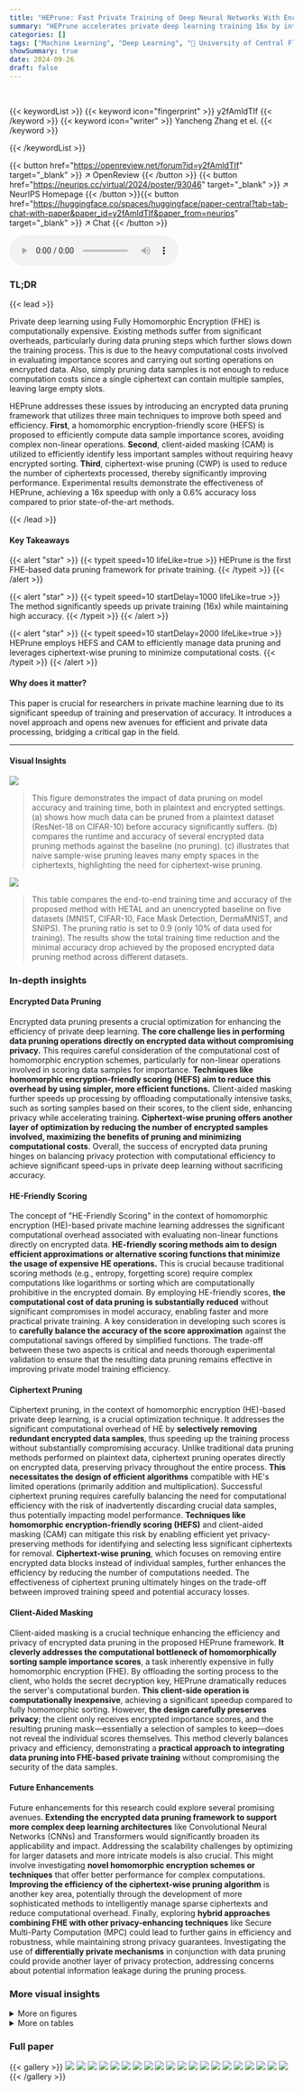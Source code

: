 ```yaml
---
title: "HEPrune: Fast Private Training of Deep Neural Networks With Encrypted Data Pruning"
summary: "HEPrune accelerates private deep learning training 16x by integrating encrypted data pruning, achieving this speedup with minimal accuracy loss."
categories: []
tags: ["Machine Learning", "Deep Learning", "🏢 University of Central Florida",]
showSummary: true
date: 2024-09-26
draft: false
---
```


<br>

{{< keywordList >}}
{{< keyword icon="fingerprint" >}} y2fAmldTIf {{< /keyword >}}
{{< keyword icon="writer" >}} Yancheng Zhang et el. {{< /keyword >}}
 
{{< /keywordList >}}

{{< button href="https://openreview.net/forum?id=y2fAmldTIf" target="_blank" >}}
↗ OpenReview
{{< /button >}}
{{< button href="https://neurips.cc/virtual/2024/poster/93046" target="_blank" >}}
↗ NeurIPS Homepage
{{< /button >}}{{< button href="https://huggingface.co/spaces/huggingface/paper-central?tab=tab-chat-with-paper&paper_id=y2fAmldTIf&paper_from=neurips" target="_blank" >}}
↗ Chat
{{< /button >}}



<audio controls>
    <source src="https://ai-paper-reviewer.com/y2fAmldTIf/podcast.wav" type="audio/wav">
    Your browser does not support the audio element.
</audio>


### TL;DR


{{< lead >}}

Private deep learning using Fully Homomorphic Encryption (FHE) is computationally expensive.  Existing methods suffer from significant overheads, particularly during data pruning steps which further slows down the training process.  This is due to the heavy computational costs involved in evaluating importance scores and carrying out sorting operations on encrypted data.  Also, simply pruning data samples is not enough to reduce computation costs since a single ciphertext can contain multiple samples, leaving large empty slots.

HEPrune addresses these issues by introducing an encrypted data pruning framework that utilizes three main techniques to improve both speed and efficiency. **First**, a homomorphic encryption-friendly score (HEFS) is proposed to efficiently compute data sample importance scores, avoiding complex non-linear operations. **Second**, client-aided masking (CAM) is utilized to efficiently identify less important samples without requiring heavy encrypted sorting.  **Third**, ciphertext-wise pruning (CWP) is used to reduce the number of ciphertexts processed, thereby significantly improving performance.  Experimental results demonstrate the effectiveness of HEPrune, achieving a 16x speedup with only a 0.6% accuracy loss compared to prior state-of-the-art methods.

{{< /lead >}}


#### Key Takeaways

{{< alert "star" >}}
{{< typeit speed=10 lifeLike=true >}} HEPrune is the first FHE-based data pruning framework for private training. {{< /typeit >}}
{{< /alert >}}

{{< alert "star" >}}
{{< typeit speed=10 startDelay=1000 lifeLike=true >}} The method significantly speeds up private training (16x) while maintaining high accuracy. {{< /typeit >}}
{{< /alert >}}

{{< alert "star" >}}
{{< typeit speed=10 startDelay=2000 lifeLike=true >}} HEPrune employs HEFS and CAM to efficiently manage data pruning and leverages ciphertext-wise pruning to minimize computational costs. {{< /typeit >}}
{{< /alert >}}

#### Why does it matter?
This paper is crucial for researchers in private machine learning due to its significant speedup of training and preservation of accuracy. It introduces a novel approach and opens new avenues for efficient and private data processing, bridging a critical gap in the field.

------
#### Visual Insights



![](https://ai-paper-reviewer.com/y2fAmldTIf/figures_2_1.jpg)

> This figure demonstrates the impact of data pruning on model accuracy and training time, both in plaintext and encrypted settings.  (a) shows how much data can be pruned from a plaintext dataset (ResNet-18 on CIFAR-10) before accuracy significantly suffers. (b) compares the runtime and accuracy of several encrypted data pruning methods against the baseline (no pruning). (c) illustrates that naive sample-wise pruning leaves many empty spaces in the ciphertexts, highlighting the need for ciphertext-wise pruning.





![](https://ai-paper-reviewer.com/y2fAmldTIf/tables_5_1.jpg)

> This table compares the end-to-end training time and accuracy of the proposed method with HETAL and an unencrypted baseline on five datasets (MNIST, CIFAR-10, Face Mask Detection, DermaMNIST, and SNIPS). The pruning ratio is set to 0.9 (only 10% of data used for training).  The results show the total training time reduction and the minimal accuracy drop achieved by the proposed encrypted data pruning method across different datasets. 





### In-depth insights


#### Encrypted Data Pruning
Encrypted data pruning presents a crucial optimization for enhancing the efficiency of private deep learning.  **The core challenge lies in performing data pruning operations directly on encrypted data without compromising privacy.**  This requires careful consideration of the computational cost of homomorphic encryption schemes, particularly for non-linear operations involved in scoring data samples for importance.  **Techniques like homomorphic encryption-friendly scoring (HEFS) aim to reduce this overhead by using simpler, more efficient functions.** Client-aided masking further speeds up processing by offloading computationally intensive tasks, such as sorting samples based on their scores, to the client side, enhancing privacy while accelerating training.  **Ciphertext-wise pruning offers another layer of optimization by reducing the number of encrypted samples involved, maximizing the benefits of pruning and minimizing computational costs**. Overall, the success of encrypted data pruning hinges on balancing privacy protection with computational efficiency to achieve significant speed-ups in private deep learning without sacrificing accuracy.

#### HE-Friendly Scoring
The concept of "HE-Friendly Scoring" in the context of homomorphic encryption (HE)-based private machine learning addresses the significant computational overhead associated with evaluating non-linear functions directly on encrypted data.  **HE-friendly scoring methods aim to design efficient approximations or alternative scoring functions that minimize the usage of expensive HE operations.**  This is crucial because traditional scoring methods (e.g., entropy, forgetting score) require complex computations like logarithms or sorting which are computationally prohibitive in the encrypted domain.  By employing HE-friendly scores, **the computational cost of data pruning is substantially reduced** without significant compromises in model accuracy, enabling faster and more practical private training.  A key consideration in developing such scores is to **carefully balance the accuracy of the score approximation** against the computational savings offered by simplified functions.  The trade-off between these two aspects is critical and needs thorough experimental validation to ensure that the resulting data pruning remains effective in improving private model training efficiency.

#### Ciphertext Pruning
Ciphertext pruning, in the context of homomorphic encryption (HE)-based private deep learning, is a crucial optimization technique.  It addresses the significant computational overhead of HE by **selectively removing redundant encrypted data samples**, thus speeding up the training process without substantially compromising accuracy.  Unlike traditional data pruning methods performed on plaintext data, ciphertext pruning operates directly on encrypted data, preserving privacy throughout the entire process. **This necessitates the design of efficient algorithms** compatible with HE's limited operations (primarily addition and multiplication).  Successful ciphertext pruning requires carefully balancing the need for computational efficiency with the risk of inadvertently discarding crucial data samples, thus potentially impacting model performance.  **Techniques like homomorphic encryption-friendly scoring (HEFS)** and client-aided masking (CAM) can mitigate this risk by enabling efficient yet privacy-preserving methods for identifying and selecting less significant ciphertexts for removal. **Ciphertext-wise pruning**, which focuses on removing entire encrypted data blocks instead of individual samples, further enhances the efficiency by reducing the number of computations needed.  The effectiveness of ciphertext pruning ultimately hinges on the trade-off between improved training speed and potential accuracy losses. 

#### Client-Aided Masking
Client-aided masking is a crucial technique enhancing the efficiency and privacy of encrypted data pruning in the proposed HEPrune framework.  **It cleverly addresses the computational bottleneck of homomorphically sorting sample importance scores**, a task inherently expensive in fully homomorphic encryption (FHE). By offloading the sorting process to the client, who holds the secret decryption key, HEPrune dramatically reduces the server's computational burden.  **This client-side operation is computationally inexpensive**, achieving a significant speedup compared to fully homomorphic sorting.  However, **the design carefully preserves privacy**; the client only receives encrypted importance scores, and the resulting pruning mask—essentially a selection of samples to keep—does not reveal the individual scores themselves. This method cleverly balances privacy and efficiency, demonstrating a **practical approach to integrating data pruning into FHE-based private training** without compromising the security of the data samples.

#### Future Enhancements
Future enhancements for this research could explore several promising avenues. **Extending the encrypted data pruning framework to support more complex deep learning architectures** like Convolutional Neural Networks (CNNs) and Transformers would significantly broaden its applicability and impact.  Addressing the scalability challenges by optimizing for larger datasets and more intricate models is also crucial.  This might involve investigating **novel homomorphic encryption schemes or techniques** that offer better performance for complex computations.  **Improving the efficiency of the ciphertext-wise pruning algorithm** is another key area, potentially through the development of more sophisticated methods to intelligently manage sparse ciphertexts and reduce computational overhead.  Finally, exploring **hybrid approaches combining FHE with other privacy-enhancing techniques** like Secure Multi-Party Computation (MPC) could lead to further gains in efficiency and robustness, while maintaining strong privacy guarantees.  Investigating the use of **differentially private mechanisms** in conjunction with data pruning could provide another layer of privacy protection, addressing concerns about potential information leakage during the pruning process.


### More visual insights

<details>
<summary>More on figures
</summary>


![](https://ai-paper-reviewer.com/y2fAmldTIf/figures_3_1.jpg)

> The figure illustrates the pipeline of private training with encrypted data pruning. It starts with the client encrypting the training data and sending it to the server. The server then performs a forward pass on the encrypted data to obtain predictions.  These predictions, along with the ground truth labels, are used to compute sample importance scores.  Unimportant samples are masked using a pruning mask generated by a client-aided masking process, and the ciphertexts containing these samples are pruned. Finally, the server performs backpropagation on the pruned ciphertexts to train the model for a certain number of epochs. The trained model is then sent back to the client for decryption.


![](https://ai-paper-reviewer.com/y2fAmldTIf/figures_4_1.jpg)

> This figure illustrates the workflow of the HEPrune framework for private training with encrypted data pruning. It shows how the client encrypts the dataset and sends it to the server. The server then performs forward and backward passes, computes importance scores, applies a pruning mask, and performs ciphertext-wise pruning. The process repeats for multiple epochs until the model is trained.  Finally, the encrypted model is sent back to the client for decryption. 


![](https://ai-paper-reviewer.com/y2fAmldTIf/figures_6_1.jpg)

> This figure illustrates the process of ciphertext-wise pruning, a technique to further reduce the number of ciphertexts in private training. It begins by computing the sparsity of each ciphertext, which represents the number of empty slots. Ciphertexts are then sorted by their sparsity. The algorithm iteratively merges sparse ciphertexts with denser ciphertexts to minimize empty slots, effectively reducing the overall number of ciphertexts used for training.


![](https://ai-paper-reviewer.com/y2fAmldTIf/figures_8_1.jpg)

> This figure shows the results of experiments evaluating the impact of different data pruning ratios on training time and accuracy for the CIFAR-10 and MNIST datasets.  Subfigures (a) and (b) respectively show the effect of using different fractions of the datasets on both training time (HE Time, in minutes) and test accuracy.  The dashed red lines indicate the accuracy achieved without pruning. The light blue bars show the training time and the orange line shows the accuracy. The results demonstrate that, even with a small fraction of the data, accuracy remains relatively high while significantly reducing training time.  The results also show that even using a small fraction of the data can, in some cases, lead to slightly better accuracy than training on the full dataset. 


</details>




<details>
<summary>More on tables
</summary>


![](https://ai-paper-reviewer.com/y2fAmldTIf/tables_6_1.jpg)
> This table compares the end-to-end training time and accuracy of the proposed method against HETAL [6] and an unencrypted baseline across five different datasets (MNIST, CIFAR-10, Face Mask Detection, DermaMNIST, and SNIPS). The pruning ratio is consistently set to 0.9 (meaning only 10% of the data is used for training in each epoch).  The results show a significant reduction in training time using the proposed method, with minimal impact on accuracy.

![](https://ai-paper-reviewer.com/y2fAmldTIf/tables_7_1.jpg)
> This table compares the end-to-end training time and accuracy of the proposed encrypted data pruning method with HETAL [6] and an unencrypted baseline on five datasets (MNIST, CIFAR-10, Face Mask Detection, DermaMNIST, and SNIPS).  The pruning ratio (p) is set to 0.9, meaning only 10% of the data is used for training in each epoch. The results demonstrate the significant reduction in training time achieved by the proposed method, along with minimal accuracy loss. 

![](https://ai-paper-reviewer.com/y2fAmldTIf/tables_8_1.jpg)
> The table compares the performance of five different private training methods on the CIFAR-10 dataset. The methods include a full-data approach (HETAL), a baseline approach with pruning, and three enhanced versions incorporating client-aided masking, HEFS, and ciphertext-wise pruning.  The comparison focuses on accuracy, training time (runtime), speedup relative to the full-data approach, and the amount of communication between client and server.  The pruning ratio is held constant at 0.9 for all pruning methods.

![](https://ai-paper-reviewer.com/y2fAmldTIf/tables_8_2.jpg)
> This table presents the results of training a 3-layer MLP on the MNIST dataset from scratch using different data pruning ratios (1%, 5%, 10%, 20%, 40%, 50%, 60%, 70%, 80%, and 90%). For each pruning ratio, the table shows the achieved accuracy (Acc(%)), the difference in accuracy compared to the full dataset (ΔAcc), the training time in hours (Time(h)), and the speedup factor compared to training with the full dataset. The results demonstrate the trade-off between training time and accuracy when employing data pruning, indicating that significant speedups can be obtained with minimal accuracy loss, especially when using a small fraction of the data.

![](https://ai-paper-reviewer.com/y2fAmldTIf/tables_13_1.jpg)
> This table compares the end-to-end training time and accuracy of the proposed method with HETAL and an unencrypted baseline across five datasets (MNIST, CIFAR-10, Face Mask Detection, DermaMNIST, and SNIPS). The pruning ratio was set to 0.9 (meaning only 10% of the data was used for training in each epoch). The table shows that the proposed method significantly reduces training time while maintaining high accuracy, with the accuracy drop as small as 0.25% on the Face Mask Detection dataset and even a slight improvement of 0.14% over both HETAL and the unencrypted baseline on this same dataset.

![](https://ai-paper-reviewer.com/y2fAmldTIf/tables_15_1.jpg)
> This table presents the end-to-end training time and accuracy on five datasets (MNIST, CIFAR-10, Face Mask Detection, DermaMNIST, and SNIPS) comparing three different methods: an unencrypted baseline, the HETAL method (state-of-the-art), and the proposed HEPrune method with a pruning ratio of 0.9 (i.e., 10% of the data). The comparison highlights HEPrune's significant speedup in training while maintaining comparable accuracy.

</details>




### Full paper

{{< gallery >}}
<img src="https://ai-paper-reviewer.com/y2fAmldTIf/1.png" class="grid-w50 md:grid-w33 xl:grid-w25" />
<img src="https://ai-paper-reviewer.com/y2fAmldTIf/2.png" class="grid-w50 md:grid-w33 xl:grid-w25" />
<img src="https://ai-paper-reviewer.com/y2fAmldTIf/3.png" class="grid-w50 md:grid-w33 xl:grid-w25" />
<img src="https://ai-paper-reviewer.com/y2fAmldTIf/4.png" class="grid-w50 md:grid-w33 xl:grid-w25" />
<img src="https://ai-paper-reviewer.com/y2fAmldTIf/5.png" class="grid-w50 md:grid-w33 xl:grid-w25" />
<img src="https://ai-paper-reviewer.com/y2fAmldTIf/6.png" class="grid-w50 md:grid-w33 xl:grid-w25" />
<img src="https://ai-paper-reviewer.com/y2fAmldTIf/7.png" class="grid-w50 md:grid-w33 xl:grid-w25" />
<img src="https://ai-paper-reviewer.com/y2fAmldTIf/8.png" class="grid-w50 md:grid-w33 xl:grid-w25" />
<img src="https://ai-paper-reviewer.com/y2fAmldTIf/9.png" class="grid-w50 md:grid-w33 xl:grid-w25" />
<img src="https://ai-paper-reviewer.com/y2fAmldTIf/10.png" class="grid-w50 md:grid-w33 xl:grid-w25" />
<img src="https://ai-paper-reviewer.com/y2fAmldTIf/11.png" class="grid-w50 md:grid-w33 xl:grid-w25" />
<img src="https://ai-paper-reviewer.com/y2fAmldTIf/12.png" class="grid-w50 md:grid-w33 xl:grid-w25" />
<img src="https://ai-paper-reviewer.com/y2fAmldTIf/13.png" class="grid-w50 md:grid-w33 xl:grid-w25" />
<img src="https://ai-paper-reviewer.com/y2fAmldTIf/14.png" class="grid-w50 md:grid-w33 xl:grid-w25" />
<img src="https://ai-paper-reviewer.com/y2fAmldTIf/15.png" class="grid-w50 md:grid-w33 xl:grid-w25" />
<img src="https://ai-paper-reviewer.com/y2fAmldTIf/16.png" class="grid-w50 md:grid-w33 xl:grid-w25" />
<img src="https://ai-paper-reviewer.com/y2fAmldTIf/17.png" class="grid-w50 md:grid-w33 xl:grid-w25" />
<img src="https://ai-paper-reviewer.com/y2fAmldTIf/18.png" class="grid-w50 md:grid-w33 xl:grid-w25" />
<img src="https://ai-paper-reviewer.com/y2fAmldTIf/19.png" class="grid-w50 md:grid-w33 xl:grid-w25" />
<img src="https://ai-paper-reviewer.com/y2fAmldTIf/20.png" class="grid-w50 md:grid-w33 xl:grid-w25" />
{{< /gallery >}}